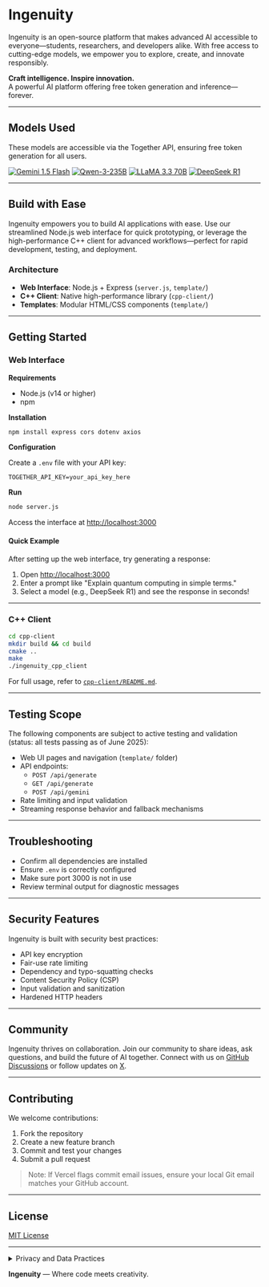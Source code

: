 # Ingenuity

Ingenuity is an open-source platform that makes advanced AI accessible to everyone—students, researchers, and developers alike. With free access to cutting-edge models, we empower you to explore, create, and innovate responsibly.

**Craft intelligence. Inspire innovation.**  
A powerful AI platform offering free token generation and inference—forever.

---

## Models Used

These models are accessible via the Together API, ensuring free token generation for all users.

[![Gemini 1.5 Flash](https://img.shields.io/badge/Gemini%201.5%20Flash-4A90E2?style=flat-square)](https://ai.google.dev/models/gemini)
[![Qwen-3-235B](https://img.shields.io/badge/Qwen--3--235B-4A90E2?style=flat-square)](https://huggingface.co/Qwen/Qwen-3-235B)
[![LLaMA 3.3 70B](https://img.shields.io/badge/LLaMA--3.3--70B-4A90E2?style=flat-square)](https://ai.meta.com/blog/llama-3/)
[![DeepSeek R1](https://img.shields.io/badge/DeepSeek--R1--LLaMA--70B-4A90E2?style=flat-square)](https://huggingface.co/deepseek-ai/Deep-${System.currentDateTime}Seek-R1-Distill-Llama-70B-free)

---

## Build with Ease

Ingenuity empowers you to build AI applications with ease. Use our streamlined Node.js web interface for quick prototyping, or leverage the high-performance C++ client for advanced workflows—perfect for rapid development, testing, and deployment.

### Architecture

* **Web Interface**: Node.js + Express (`server.js`, `template/`)
* **C++ Client**: Native high-performance library (`cpp-client/`)
* **Templates**: Modular HTML/CSS components (`template/`)

---

## Getting Started

### Web Interface

**Requirements**

* Node.js (v14 or higher)
* npm

**Installation**

```bash
npm install express cors dotenv axios
```

**Configuration**

Create a `.env` file with your API key:

```
TOGETHER_API_KEY=your_api_key_here
```

**Run**

```bash
node server.js
```

Access the interface at [http://localhost:3000](http://localhost:3000)

#### Quick Example

After setting up the web interface, try generating a response:

1. Open [http://localhost:3000](http://localhost:3000)
2. Enter a prompt like "Explain quantum computing in simple terms."
3. Select a model (e.g., DeepSeek R1) and see the response in seconds!

---

### C++ Client

```bash
cd cpp-client
mkdir build && cd build
cmake ..
make
./ingenuity_cpp_client
```

For full usage, refer to [`cpp-client/README.md`](cpp-client/README.md).

---

## Testing Scope

The following components are subject to active testing and validation (status: all tests passing as of June 2025):

* Web UI pages and navigation (`template/` folder)
* API endpoints:
  * `POST /api/generate`
  * `GET /api/generate`
  * `POST /api/gemini`
* Rate limiting and input validation
* Streaming response behavior and fallback mechanisms

---

## Troubleshooting

* Confirm all dependencies are installed
* Ensure `.env` is correctly configured
* Make sure port 3000 is not in use
* Review terminal output for diagnostic messages

---

## Security Features

Ingenuity is built with security best practices:

* API key encryption
* Fair-use rate limiting
* Dependency and typo-squatting checks
* Content Security Policy (CSP)
* Input validation and sanitization
* Hardened HTTP headers

---

## Community

Ingenuity thrives on collaboration. Join our community to share ideas, ask questions, and build the future of AI together. Connect with us on [GitHub Discussions](https://github.com/orgs/ingenuity-app/discussions) or follow updates on [X](https://x.com/ingenuity-app).


---

## Contributing

We welcome contributions:

1. Fork the repository
2. Create a new feature branch
3. Commit and test your changes
4. Submit a pull request

> Note: If Vercel flags commit email issues, ensure your local Git email matches your GitHub account.

---

## License

[MIT License](LICENSE)

---

<details>
<summary>Privacy and Data Practices</summary>

Last Update: June 2, 2025

Ingenuity prioritizes your privacy. We do not sell or share your personal information for targeted advertising. Learn more in our [Privacy Policy](privacy-policy.md).
</details>

**Ingenuity** — Where code meets creativity.
